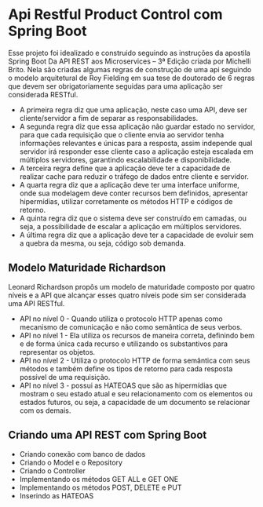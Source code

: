 # Api Restful Product Control com Spring Boot

Esse projeto foi idealizado e construido seguindo as instruções da apostila Spring Boot Da API REST aos Microservices – 3ª Edição criada por Michelli Brito. Nela são criadas algumas regras de construção de uma api seguindo o modelo arquitetural de Roy Fielding em sua tese de doutorado de 6 regras que devem ser obrigatoriamente seguidas para uma aplicação ser considerada RESTful.

* A primeira regra diz que uma aplicação, neste caso uma API, deve ser cliente/servidor a fim de separar as responsabilidades.
* A segunda regra diz que essa aplicação não guardar estado no servidor, para que cada requisição que o cliente envia ao servidor tenha informações relevantes e únicas para a resposta, assim independe qual servidor irá responder esse cliente caso a aplicação esteja escalada em múltiplos servidores, garantindo escalabilidade e disponibilidade.
* A terceira regra define que a aplicação deve ter a capacidade de realizar cache para reduzir o tráfego de dados entre cliente e servidor. 
* A quarta regra diz que a aplicação deve ter uma interface uniforme, onde sua modelagem deve conter recursos bem definidos, apresentar hipermídias, utilizar corretamente os métodos HTTP e códigos de retorno.
* A quinta regra diz que o sistema deve ser construído em camadas, ou seja, a possibilidade de escalar a aplicação em múltiplos servidores.
* A última regra diz que a aplicação deve ter a capacidade de evoluir sem a quebra da mesma, ou seja, código sob demanda.

## Modelo Maturidade Richardson

Leonard Richardson propôs um modelo de maturidade composto por quatro níveis e a API que alcançar esses quatro níveis pode sim ser considerada uma API RESTful.

* API no nível 0 - Quando utiliza o protocolo HTTP apenas como mecanismo de comunicação e não como semântica de seus verbos.
* API no nível 1 - Ela utiliza os recursos de maneira correta, definindo bem e de forma única cada recurso e utilizando os substantivos para representar os objetos.
* API no nível 2 - Utiliza o protocolo HTTP de forma semântica com seus métodos e também define os tipos de retorno para cada resposta possível de uma requisição. 
* API no nível 3 - possui as HATEOAS que são as hipermídias que mostram o seu estado atual e seu relacionamento com os elementos ou estados futuros, ou seja, a capacidade de um documento se relacionar com os demais.

## Criando uma API REST com Spring Boot

* Criando conexão com banco de dados
* Criando o Model e o Repository
* Criando o Controller
* Implementando os métodos GET ALL e GET ONE
* Implementando os métodos POST, DELETE e PUT
* Inserindo as HATEOAS
